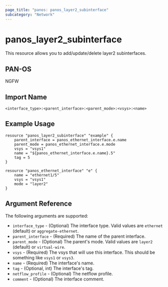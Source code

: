 ```yaml
---
page_title: "panos: panos_layer2_subinterface"
subcategory: "Network"
---
```


# panos_layer2_subinterface

This resource allows you to add/update/delete layer2 subinterfaces.


## PAN-OS

NGFW


## Import Name

```shell
<interface_type>:<parent_interface>:<parent_mode>:<vsys>:<name>
```


## Example Usage

```hcl
resource "panos_layer2_subinterface" "example" {
    parent_interface = panos_ethernet_interface.e.name
    parent_mode = panos_ethernet_interface.e.mode
    vsys = "vsys1"
    name = "${panos_ethernet_interface.e.name}.5"
    tag = 5
}

resource "panos_ethernet_interface" "e" {
    name = "ethernet1/5"
    vsys = "vsys1"
    mode = "layer2"
}
```

## Argument Reference

The following arguments are supported:

* `interface_type` - (Optional) The interface type.  Valid values are `ethernet` (default)
  or `aggregate-ethernet`.
* `parent_interface` - (Required) The name of the parent interface.
* `parent_mode` - (Optional) The parent's mode.  Valid values are `layer2` (default)
  or `virtual-wire`.
* `vsys` - (Required) The vsys that will use this interface.  This should be
  something like `vsys1` or `vsys3`.
* `name` - (Required) The interface's name.
* `tag` - (Optional, int) The interface's tag.
* `netflow_profile` - (Optional) The netflow profile.
* `comment` - (Optional) The interface comment.
